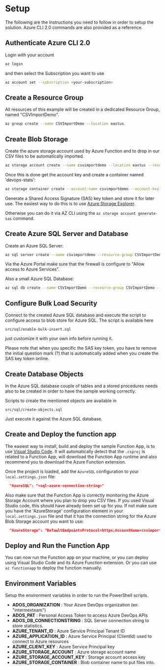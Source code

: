 # Setup

The following are the instructions you need to follow in order to setup the solution. Azure CLI 2.0 commands are also provided as a reference.

## Authenticate Azure CLI 2.0

Login with your account

```bash
az login
```

and then select the Subscription you want to use

```bash
az account set --subscription <your-subscription>
```

## Create a Resource Group

All resources of this example will be created in a dedicated Resource Group, named "CSVImportDemo".

```bash
az group create --name CSVImportDemo --location eastus
```

## Create Blob Storage

Create the azure storage account used by Azure Function and to drop in our CSV files to be automatically imported.

```bash
az storage account create --name csvimportdemo --location eastus --resource-group CSVImportDemo --sku Standard_LRS
```

Once this is done get the account key and create a container named 'devops-stats':

```bash
az storage container create --account-name csvimportdemo --account-key <your-account-key> --name devops-stats
```

Generate a Shared Access Signature (SAS) key token and store it for later use. The easiest way to do this is to use [Azure Storage Explorer](https://azure.microsoft.com/en-us/features/storage-explorer/).

Otherwise you can do it via AZ CLI using the `az storage account generate-sas` command.

## Create Azure SQL Server and Database

Create an Azure SQL Server:

```bash
az sql server create --name csvimportdemo --resource-group CSVImportDemo --location eastus --admin-user csvimportdemo --admin-password csvimportdemoPassw0rd!
```

Via the Azure Portal make sure that the firewall is configure to "Allow access to Azure Services".

Also a small Azure SQL Database:

```bash
az sql db create --name CSVImportDemo --resource-group CSVImportDemo --server csvimportdemo
```

## Configure Bulk Load Security

Connect to the created Azure SQL database and execute the script to configure access to blob store for Azure SQL. The script is available here

`src/sql/enable-bulk-insert.sql`

just customize it with your own info before running it.

Please note that when you specific the SAS key token, you have to remove the initial question mark (?) that is automatically added
when you create the SAS key token online.

## Create Database Objects

In the Azure SQL database couple of tables and a stored procedures needs also to be created in order to have the sample working correctly.

Scripts to create the mentioned objects are available in

`src/sql/create-objects.sql`

Just execute it against the Azure SQL database.

## Create and Deploy the function app

The easiest way to install, build and deploy the sample Function App, is to use [Visual Studio Code](https://code.visualstudio.com/). It will automatically detect that the `.csproj` is related to a Function App, will download the Function App runtime and also recommend you to download the Azure Function extension.

Once the project is loaded, add the `AzureSQL` configuration to your `local.settings.json` file:

```json
  "AzureSQL": "<sql-azure-connection-string>"
```

Also make sure that the Function App is correctly monitoring the Azure Storage Account where you plan to drop you CSV files. If you used Visual Studio code, this should have already been set up for you. If not make sure you have the 'AzureStorage' configuration element in your `local.settings.json` file and that it has the connection string for the Azure Blob Storage account you want to use:

```json
  "AzureStorage": "DefaultEndpointsProtocol=https;AccountName=csvimportdemo;AccountKey=[account-key-here];EndpointSuffix=core.windows.net"
```

## Deploy and Run the Function App

You can now run the Function app on your machine, or you can deploy using Visual Studio Code and its Azure Function extension. Or you can use `az functionapp` to deploy the function manually.

## Environment Variables

Setup the environment variables in order to run the PowerShell scripts.

* **ADOS_ORGANIZATION** : Your Azure DevOps organization (ex: "intermexteam")
* **ADOS_PAT** : Personal Access Token to access Azure DevOps APIs
* **ADOS_DB_CONNECTIONSTRING** : SQL Server connection string to store statistics.
* **AZURE_TENANT_ID** : Azure Service Principal Tenant ID
* **AZURE_APPLICATION_ID** : Azure Service Principal (ClientId) used to connect to Azure resources
* **AZURE_CLIENT_KEY** : Azure Service Principal key
* **AZURE_STORAGE_ACCOUNT** : Azure storage account name
* **AZURE_STORAGE_ACCOUNT_KEY** : Storage account access key
* **AZURE_STORAGE_CONTAINER** : Blob container name to put files into.
